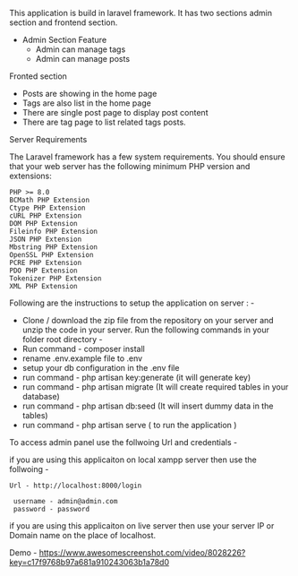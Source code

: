 This application is build in laravel framework. It has two sections admin section and frontend section. 
 - Admin Section Feature
   - Admin can manage tags
   - Admin can manage posts

Fronted section
 - Posts are showing in the home page
 - Tags are also list in the home page
 - There are single post page to display post content
 - There are tag page to list related tags posts.


Server Requirements

The Laravel framework has a few system requirements. You should ensure that your web server has the following minimum PHP version and extensions:

    PHP >= 8.0
    BCMath PHP Extension
    Ctype PHP Extension
    cURL PHP Extension
    DOM PHP Extension
    Fileinfo PHP Extension
    JSON PHP Extension
    Mbstring PHP Extension
    OpenSSL PHP Extension
    PCRE PHP Extension
    PDO PHP Extension
    Tokenizer PHP Extension
    XML PHP Extension


Following are the instructions to setup the application on server : - 

 - Clone / download the zip file from the repository on your server and unzip the code in your server. Run the following commands in your folder root directory - 
 - Run command - composer install 
 - rename .env.example file to .env
 - setup your db configuration in the .env file
 - run command - php artisan key:generate (it will generate key)
 - run command - php artisan migrate  (It will create required tables in your database)
 - run command - php artisan db:seed (It will insert dummy data in the tables)
 - run command - php artisan serve ( to run the application )

To access admin panel use the follwoing Url and credentials - 

 if you are using this applicaiton on local xampp server then use the follwoing - 
 
    Url - http://localhost:8000/login
    
     username - admin@admin.com
     password - password
     
 if you are using this applicaiton on live server then use your server IP or Domain name on the place of localhost.   
     
 Demo - https://www.awesomescreenshot.com/video/8028226?key=c17f9768b97a681a910243063b1a78d0
